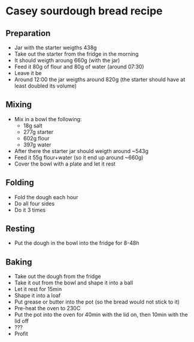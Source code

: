 # Casey sourdough bread recipe

## Preparation

* Jar with the starter weigths 438g
* Take out the starter from the fridge in the morning
* It should weigth aroung 660g (with the jar)
* Feed it 80g of flour and 80g of water (around 07:30)
* Leave it be
* Around 12:00 the jar weigths around 820g (the starter should have at least doubled its volume)

## Mixing

* Mix in a bowl the following:
    * 18g salt
    * 277g starter
    * 602g flour
    * 397g water
* After there the starter jar should weigth around ~543g
* Feed it 55g flour+water (so it end up around ~660g)
* Cover the bowl with a plate and let it rest

## Folding

* Fold the dough each hour
* Do all four sides
* Do it 3 times

## Resting

* Put the dough in the bowl into the fridge for 8-48h

## Baking

* Take out the dough from the fridge
* Take it out from the bowl and shape it into a ball
* Let it rest for 15min
* Shape it into a loaf
* Put grease or butter into the pot (so the bread would not stick to it)
* Pre-heat the oven to 230C
* Put the pot into the oven for 40min with the lid on, then 10min with the lid off
* ???
* Profit
